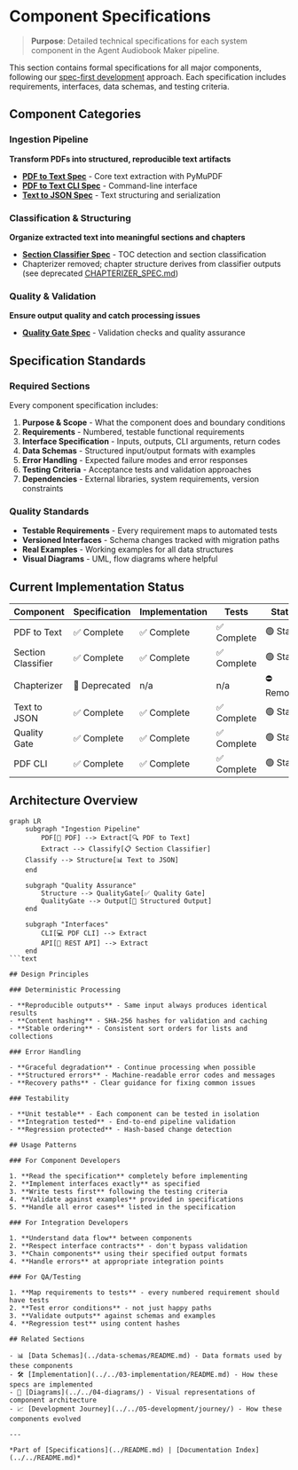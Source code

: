 # Component Specifications

> **Purpose**: Detailed technical specifications for each system component in the Agent Audiobook Maker pipeline.

This section contains formal specifications for all major components, following our [spec-first development](../../01-project-overview/KISS.md) approach. Each specification includes requirements, interfaces, data schemas, and testing criteria.

## Component Categories

### Ingestion Pipeline

**Transform PDFs into structured, reproducible text artifacts**

- **[PDF to Text Spec](PDF_TO_TEXT_SPEC.md)** - Core text extraction with PyMuPDF
- **[PDF to Text CLI Spec](PDF_TO_TEXT_CLI_SPEC.md)** - Command-line interface
- **[Text to JSON Spec](TXT_TO_JSON_SPEC.md)** - Text structuring and serialization

### Classification & Structuring  

**Organize extracted text into meaningful sections and chapters**

- **[Section Classifier Spec](SECTION_CLASSIFIER_SPEC.md)** - TOC detection and section classification
- Chapterizer removed; chapter structure derives from classifier outputs (see deprecated [CHAPTERIZER_SPEC.md](CHAPTERIZER_SPEC.md))

### Quality & Validation

**Ensure output quality and catch processing issues**

- **[Quality Gate Spec](QUALITY_GATE_SPEC.md)** - Validation checks and quality assurance

## Specification Standards

### Required Sections

Every component specification includes:

1. **Purpose & Scope** - What the component does and boundary conditions
2. **Requirements** - Numbered, testable functional requirements  
3. **Interface Specification** - Inputs, outputs, CLI arguments, return codes
4. **Data Schemas** - Structured input/output formats with examples
5. **Error Handling** - Expected failure modes and error responses
6. **Testing Criteria** - Acceptance tests and validation approaches
7. **Dependencies** - External libraries, system requirements, version constraints

### Quality Standards

- **Testable Requirements** - Every requirement maps to automated tests
- **Versioned Interfaces** - Schema changes tracked with migration paths
- **Real Examples** - Working examples for all data structures
- **Visual Diagrams** - UML, flow diagrams where helpful

## Current Implementation Status

| Component | Specification | Implementation | Tests | Status |
|-----------|---------------|----------------|-------|--------|
| PDF to Text | ✅ Complete | ✅ Complete | ✅ Complete | 🟢 Stable |
| Section Classifier | ✅ Complete | ✅ Complete | ✅ Complete | 🟢 Stable |  
| Chapterizer | 🛑 Deprecated | n/a | n/a | ⛔ Removed |
| Text to JSON | ✅ Complete | ✅ Complete | ✅ Complete | 🟢 Stable |
| Quality Gate | ✅ Complete | ✅ Complete | ✅ Complete | 🟢 Stable |
| PDF CLI | ✅ Complete | ✅ Complete | ✅ Complete | 🟢 Stable |

## Architecture Overview

```mermaid
graph LR
    subgraph "Ingestion Pipeline"
        PDF[📕 PDF] --> Extract[🔍 PDF to Text]
        Extract --> Classify[📋 Section Classifier] 
    Classify --> Structure[📊 Text to JSON]
    end
    
    subgraph "Quality Assurance"
        Structure --> QualityGate[✅ Quality Gate]
        QualityGate --> Output[📁 Structured Output]
    end
    
    subgraph "Interfaces"
        CLI[💻 PDF CLI] --> Extract
        API[🔌 REST API] --> Extract
    end
```text

## Design Principles

### Deterministic Processing

- **Reproducible outputs** - Same input always produces identical results
- **Content hashing** - SHA-256 hashes for validation and caching
- **Stable ordering** - Consistent sort orders for lists and collections

### Error Handling

- **Graceful degradation** - Continue processing when possible
- **Structured errors** - Machine-readable error codes and messages  
- **Recovery paths** - Clear guidance for fixing common issues

### Testability

- **Unit testable** - Each component can be tested in isolation
- **Integration tested** - End-to-end pipeline validation
- **Regression protected** - Hash-based change detection

## Usage Patterns

### For Component Developers

1. **Read the specification** completely before implementing
2. **Implement interfaces exactly** as specified  
3. **Write tests first** following the testing criteria
4. **Validate against examples** provided in specifications
5. **Handle all error cases** listed in the specification

### For Integration Developers  

1. **Understand data flow** between components
2. **Respect interface contracts** - don't bypass validation
3. **Chain components** using their specified output formats
4. **Handle errors** at appropriate integration points

### For QA/Testing

1. **Map requirements to tests** - every numbered requirement should have tests
2. **Test error conditions** - not just happy paths
3. **Validate outputs** against schemas and examples
4. **Regression test** using content hashes

## Related Sections

- 📊 [Data Schemas](../data-schemas/README.md) - Data formats used by these components
- 🛠️ [Implementation](../../03-implementation/README.md) - How these specs are implemented
- 🎨 [Diagrams](../../04-diagrams/) - Visual representations of component architecture
- 📈 [Development Journey](../../05-development/journey/) - How these components evolved

---

*Part of [Specifications](../README.md) | [Documentation Index](../../README.md)*
